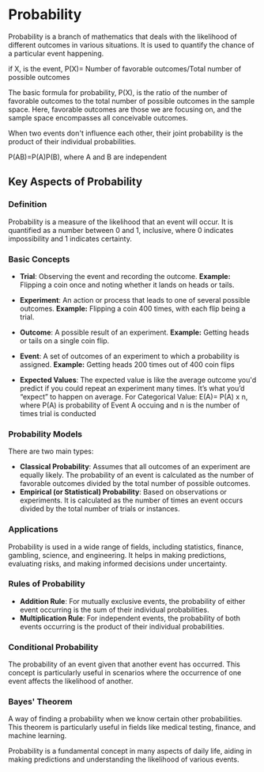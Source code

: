 # Probability

Probability is a branch of mathematics that deals with the likelihood of different outcomes in various situations. It is used to quantify the chance of a particular event happening.

if X, is the event,
P(X)= Number of favorable outcomes/Total number of possible outcomes

The basic formula for probability, P(X), is the ratio of the number of favorable outcomes to the total number of possible outcomes in the sample space. Here, favorable outcomes are those we are focusing on, and the sample space encompasses all conceivable outcomes. 

 When two events don't influence each other, their joint probability is the product of their individual probabilities.

 P(AB)=P(A)P(B), where A and B are independent
 
## Key Aspects of Probability

### Definition
Probability is a measure of the likelihood that an event will occur. It is quantified as a number between 0 and 1, inclusive, where 0 indicates impossibility and 1 indicates certainty.

### Basic Concepts
- **Trial**: Observing the event and recording the outcome. **Example:** Flipping a coin once and noting whether it lands on heads or tails.
- **Experiment**: An action or process that leads to one of several possible outcomes. **Example:** Flipping a coin 400 times, with each flip being a trial.
- **Outcome**: A possible result of an experiment. **Example:** Getting heads or tails on a single coin flip.
- **Event**: A set of outcomes of an experiment to which a probability is assigned. **Example:**  Getting heads 200 times out of 400 coin flips

- **Expected Values**: The expected value is like the average outcome you'd predict if you could repeat an experiment many times. It’s what you’d “expect” to happen on average.
For Categorical Value: E(A)= P(A) x n, where P(A) is probability of Event A occuing and n is the number of times trial is conducted

### Probability Models
There are two main types:
- **Classical Probability**: Assumes that all outcomes of an experiment are equally likely. The probability of an event is calculated as the number of favorable outcomes divided by the total number of possible outcomes.
- **Empirical (or Statistical) Probability**: Based on observations or experiments. It is calculated as the number of times an event occurs divided by the total number of trials or instances.

### Applications
Probability is used in a wide range of fields, including statistics, finance, gambling, science, and engineering. It helps in making predictions, evaluating risks, and making informed decisions under uncertainty.

### Rules of Probability
- **Addition Rule**: For mutually exclusive events, the probability of either event occurring is the sum of their individual probabilities.
- **Multiplication Rule**: For independent events, the probability of both events occurring is the product of their individual probabilities.

### Conditional Probability
The probability of an event given that another event has occurred. This concept is particularly useful in scenarios where the occurrence of one event affects the likelihood of another.

### Bayes' Theorem
A way of finding a probability when we know certain other probabilities. This theorem is particularly useful in fields like medical testing, finance, and machine learning.

Probability is a fundamental concept in many aspects of daily life, aiding in making predictions and understanding the likelihood of various events.
